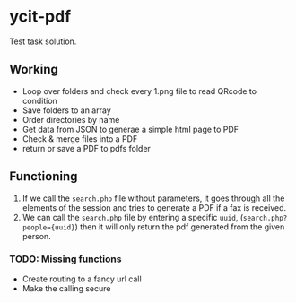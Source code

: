 # ycit-pdf
Test task solution.

## Working
- Loop over folders and check every 1.png file to read QRcode to condition
- Save folders to an array
- Order directories by name
- Get data from JSON to generae a simple html page to PDF
- Check & merge files into a PDF
- return or save a PDF to pdfs folder

## Functioning
1. If we call the ```search.php``` file without parameters, it goes through all the elements of the session and tries to generate a PDF if a fax is received.
2. We can call the ```search.php``` file by entering a specific ```uuid```, (```search.php?people={uuid}```) then it will only return the pdf generated from the given person.

### TODO: Missing functions
- Create routing to a fancy url call
- Make the calling secure
